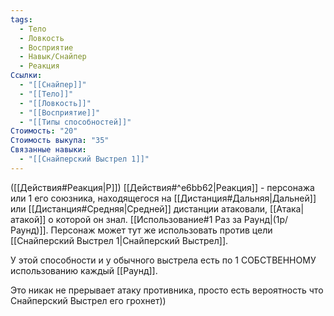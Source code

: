 ```yaml
---
tags:
  - Тело
  - Ловкость
  - Восприятие
  - Навык/Снайпер
  - Реакция
Ссылки:
  - "[[Снайпер]]"
  - "[[Тело]]"
  - "[[Ловкость]]"
  - "[[Восприятие]]"
  - "[[Типы способностей]]"
Стоимость: "20"
Стоимость выкупа: "35"
Связанные навыки:
  - "[[Снайперский Выстрел 1]]"
---
```

([[Действия#Реакция|Р]]) [[Действия#^e6bb62|Реакция]] - персонажа или 1 его союзника, находящегося на [[Дистанция#Дальняя|Дальней]] или [[Дистанция#Средняя|Средней]] дистанции атаковали, [[Атака|атакой]] о которой он знал. [[Использование#1 Раз за Раунд|(1р/Раунд)]]. Персонаж может тут же использовать против цели [[Снайперский Выстрел 1|Снайперский Выстрел]]. 

У этой способности и у обычного выстрела есть по 1 СОБСТВЕННОМУ использованию каждый [[Раунд]]. 

Это никак не прерывает атаку противника, просто есть вероятность что Снайперский Выстрел его грохнет))